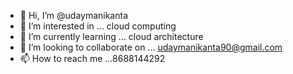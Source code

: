 - 👋 Hi, I’m @udaymanikanta
- 👀 I’m interested in ... cloud computing
- 🌱 I’m currently learning ... cloud architecture
- 💞️ I’m looking to collaborate on ... udaymanikanta90@gmail.com
- 📫 How to reach me ...8688144292

<!---
udaymanikanta/udaymanikanta is a ✨ special ✨ repository because its `README.md` (this file) appears on your GitHub profile.
You can click the Preview link to take a look at your changes.
--->
